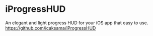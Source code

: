 # iProgressHUD
An elegant and light progress HUD for your iOS app that easy to use. https://github.com/icaksama/iProgressHUD
